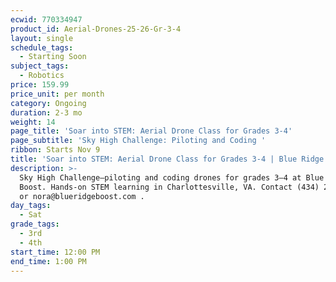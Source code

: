```yaml
---
ecwid: 770334947
product_id: Aerial-Drones-25-26-Gr-3-4
layout: single
schedule_tags:
  - Starting Soon
subject_tags:
  - Robotics
price: 159.99
price_unit: per month
category: Ongoing
duration: 2-3 mo
weight: 14
page_title: 'Soar into STEM: Aerial Drone Class for Grades 3-4'
page_subtitle: 'Sky High Challenge: Piloting and Coding '
ribbon: Starts Nov 9
title: 'Soar into STEM: Aerial Drone Class for Grades 3-4 | Blue Ridge Boost'
description: >-
  Sky High Challenge—piloting and coding drones for grades 3–4 at Blue Ridge
  Boost. Hands-on STEM learning in Charlottesville, VA. Contact (434) 260-0636
  or nora@blueridgeboost.com .
day_tags:
  - Sat
grade_tags:
  - 3rd
  - 4th
start_time: 12:00 PM
end_time: 1:00 PM
---
```


